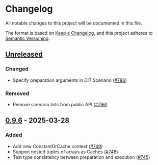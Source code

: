 # Changelog

All notable changes to this project will be documented in this file.

The format is based on [Keep a Changelog](https://keepachangelog.com/en/1.1.0/),
and this project adheres to [Semantic Versioning](https://semver.org/spec/v2.0.0.html).

## [Unreleased]

### Changed

- Specify preparation arguments in DIT Scenario ([#786])

### Removed

- Remove scenario lists from public API ([#796])

## [0.9.6] - 2025-03-28

### Added

- Add new ConstantOrCache context ([#749])
- Support nested tuples of arrays as Caches ([#748])
- Test type consistency between preparation and execution ([#745])

[unreleased]: https://github.com/JuliaDiff/DifferentiationInterface.jl/compare/DifferentiationInterfaceTest-v0.9.6...main
[0.9.6]: https://github.com/JuliaDiff/DifferentiationInterface.jl/compare/DifferentiationInterfaceTest-v0.9.5...DifferentiationInterfaceTest-v0.9.6

[#796]: https://github.com/JuliaDiff/DifferentiationInterface.jl/pull/796
[#786]: https://github.com/JuliaDiff/DifferentiationInterface.jl/pull/786
[#749]: https://github.com/JuliaDiff/DifferentiationInterface.jl/pull/749
[#748]: https://github.com/JuliaDiff/DifferentiationInterface.jl/pull/748
[#745]: https://github.com/JuliaDiff/DifferentiationInterface.jl/pull/745